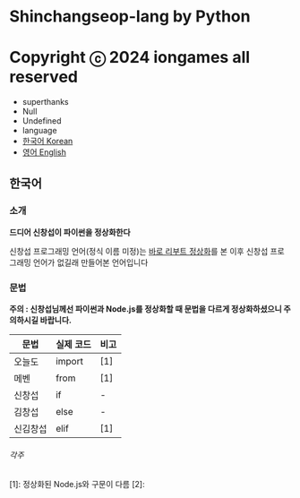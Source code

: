 # Shinchangseop-lang by Python
# Copyright ⓒ 2024 iongames all reserved
* superthanks
 * Null
 * Undefined
* language
 * [한국어 Korean](##한국어)
 * [영어 English](##English)
## 한국어
### 소개
**드디어 신창섭이 파이썬을 정상화한다**

신창섭 프로그래밍 언어(정식 이름 미정)는 [바로 리부트 정상화](https://youtu.be/cYRkZmBuDqI?si=SvoFzsgvvvILffpX)를 본 이후 신창섭 프로그래밍 언어가 없길래 만들어본 언어입니다
### 문법
**주의 : 신창섭님께선 파이썬과 Node.js를 정상화할 때 문법을 다르게 정상화하셨으니 주의하시길 바랍니다.**

| 문법 | 실제 코드 | 비고 |
|--------|--------|--------|
| 오늘도 | import | [1] |
| 메벤 | from | [1] |
| 신창섭 | if | - |
| 김창섭 | else | - |
| 신김창섭 | elif | [1] |

###### 각주
[1]: 정상화된 Node.js와 구문이 다름
[2]: 
